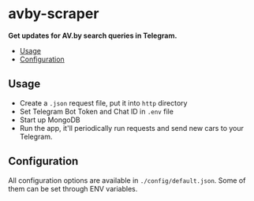 # avby-scraper

**Get updates for AV.by search queries in Telegram.** 


* [Usage](#usage)
* [Configuration](#configuration)

## Usage

- Create a `.json` request file, put it into `http` directory
- Set Telegram Bot Token and Chat ID in `.env` file
- Start up MongoDB
- Run the app, it'll periodically run requests and send new cars to your Telegram.

## Configuration
All configuration options are available in `./config/default.json`. Some of them can be set through ENV variables.
